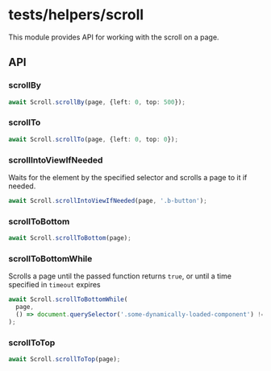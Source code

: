 # tests/helpers/scroll

This module provides API for working with the scroll on a page.

## API

### scrollBy

```typescript
await Scroll.scrollBy(page, {left: 0, top: 500});
```

### scrollTo

```typescript
await Scroll.scrollTo(page, {left: 0, top: 0});
```

### scrollIntoViewIfNeeded

Waits for the element by the specified selector and scrolls a page to it if needed.

```typescript
await Scroll.scrollIntoViewIfNeeded(page, '.b-button');
```

### scrollToBottom

```typescript
await Scroll.scrollToBottom(page);
```

### scrollToBottomWhile

Scrolls a page until the passed function returns `true`, or until a time specified in `timeout` expires

```typescript
await Scroll.scrollToBottomWhile(
  page,
  () => document.querySelector('.some-dynamically-loaded-component') != null
);
```

### scrollToTop

```typescript
await Scroll.scrollToTop(page);
```
